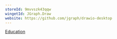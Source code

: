 ```yaml
---
storeId: 9mvvszk43qqw
wingetId: JGraph.Draw
website: https://github.com/jgraph/drawio-desktop
---
```


[Education](../Education.md)
